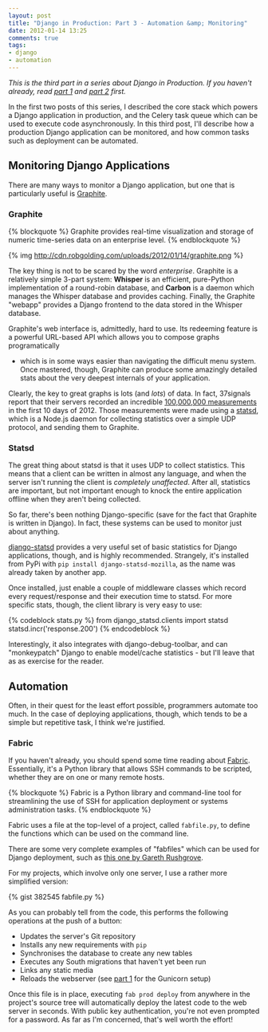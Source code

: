 ```yaml
---
layout: post
title: "Django in Production: Part 3 - Automation &amp; Monitoring"
date: 2012-01-14 13:25
comments: true
tags: 
- django
- automation
---
```


*This is the third part in a series about Django in Production. If you haven't
already, read [part 1][part1] and [part 2][part2] first.*

In the first two posts of this series, I described the core stack which powers
a Django application in production, and the Celery task queue which can be used
to execute code asynchronously. In this third post, I'll describe how
a production Django application can be monitored, and how common tasks such as
deployment can be automated.

<!--more-->

Monitoring Django Applications
------------------------------

There are many ways to monitor a Django application, but one that is
particularly useful is [Graphite][graphite].

### Graphite

{% blockquote %}
Graphite provides real-time visualization and storage of numeric time-series
data on an enterprise level.
{% endblockquote %}

{% img http://cdn.robgolding.com/uploads/2012/01/14/graphite.png %}

The key thing is not to be scared by the word *enterprise*. Graphite is
a relatively simple 3-part system: **Whisper** is an efficient, pure-Python
implementation of a round-robin database, and **Carbon** is a daemon which
manages the Whisper database and provides caching. Finally, the Graphite
"webapp" provides a Django frontend to the data stored in the Whisper database.

Graphite's web interface is, admittedly, hard to use. Its redeeming feature
is a powerful URL-based API which allows you to compose graphs programatically
- which is in some ways easier than navigating the difficult menu system. Once
mastered, though, Graphite can produce some amazingly detailed stats about the
very deepest internals of your application.

Clearly, the key to great graphs is lots (and *lots*) of data. In fact,
37signals report that their servers recorded an incredible
[100,000,000 measurements][svn-statsd] in the first 10 days of 2012. Those
measurements were made using a [statsd][statsd], which is a Node.js daemon for
collecting statistics over a simple UDP protocol, and sending them to Graphite.

### Statsd

The great thing about statsd is that it uses UDP to collect statistics. This
means that a client can be  written in almost any language, and when the server
isn't running the client is *completely unaffected*. After all, statistics are
important, but not important enough to knock the entire application offline
when they aren't being collected.

So far, there's been nothing Django-specific (save for the fact that Graphite
is written in Django). In fact, these systems can be used to monitor just about
anything.

[django-statsd][django-statsd] provides a very useful set of basic statistics
for Django applications, though, and is highly recommended.  Strangely, it's
installed from PyPi with `pip install django-statsd-mozilla`, as the name was
already taken by another app.

Once installed, just enable a couple of middleware classes which record every
request/response and their execution time to statsd. For more specific stats,
though, the client library is very easy to use:

{% codeblock stats.py %}
from django_statsd.clients import statsd
statsd.incr('response.200')
{% endcodeblock %}

Interestingly, it also integrates with django-debug-toolbar, and can
"monkeypatch" Django to enable model/cache statistics - but I'll leave that as
as exercise for the reader.

Automation
----------

Often, in their quest for the least effort possible, programmers automate too
much. In the case of deploying applications, though, which tends to be a simple
but repetitive task, I think we're justified.

### Fabric

If you haven't already, you should spend some time reading about
[Fabric][fabric]. Essentially, it's a Python library that allows SSH
commands to be scripted, whether they are on one or many remote hosts.

{% blockquote %}
Fabric is a Python library and command-line tool for streamlining the use of
SSH for application deployment or systems administration tasks.
{% endblockquote %}

Fabric uses a file at the top-level of a project, called `fabfile.py`, to
define the functions which can be used on the command line.

There are some very complete examples of "fabfiles" which can be used for
Django deployment, such as [this one by Gareth Rushgrove][gr-fabfile].

For my projects, which involve only one server, I use a rather more simplified
version:

{% gist 382545 fabfile.py %}

As you can probably tell from the code, this performs the following operations
at the push of a button:

- Updates the server's Git repository
- Installs any new requirements with `pip`
- Synchronises the database to create any new tables
- Executes any South migrations that haven't yet been run
- Links any static media
- Reloads the webserver (see [part 1][part1] for the Gunicorn setup)

Once this file is in place, executing `fab prod deploy` from anywhere in the
project's source tree will automatically deploy the latest code to the web
server in seconds. With public key authentication, you're not even prompted for
a password. As far as I'm concerned, that's well worth the effort!

[part1]: /blog/2011/11/12/django-in-production-part-1---the-stack/
[part2]: /blog/2011/11/27/django-in-production-part-2---background-tasks/
[graphite]: http://graphite.wikidot.com
[svn-statsd]: http://37signals.com/svn/posts/3076-i-heard-you-like-numbers/
[statsd]: https://github.com/etsy/statsd/
[django-statsd]: https://github.com/andymckay/django-statsd/
[fabric]: http://fabfile.org/
[gr-fabfile]: http://morethanseven.net/2009/07/27/fabric-django-git-apache-mod_wsgi-virtualenv-and-p.html
